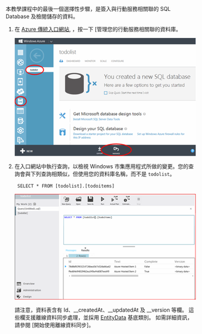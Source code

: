 本教學課程中的最後一個選擇性步驟，是簽入與行動服務相關聯的 SQL Database 及檢閱儲存的資料。

1. 在 [Azure 傳統入口網站](https://manage.windowsazure.com/), ，按一下 [管理您的行動服務相關聯的資料庫。

    ![sign-in to manage SQL Database](./media/mobile-services-dotnet-backend-view-sql-data/manage-sql-azure-database.png)

2. 在入口網站中執行查詢，以檢視 Windows 市集應用程式所做的變更。您的查詢會與下列查詢相類似，但使用您的資料庫名稱，而不是 <code>todolist</code>。</p>

        SELECT * FROM [todolist].[todoitems]

    ![query SQL Database for stored items](./media/mobile-services-dotnet-backend-view-sql-data/sql-azure-query.png)

    請注意，資料表含有 Id、__createdAt、__updatedAt 及 __version 等欄。 這些欄支援離線資料同步處理，並採用 [EntityData](http://msdn.microsoft.com/library/microsoft.windowsazure.mobile.service.entitydata.aspx) 基底類別。 如需詳細資訊，請參閱 [開始使用離線資料同步]。




